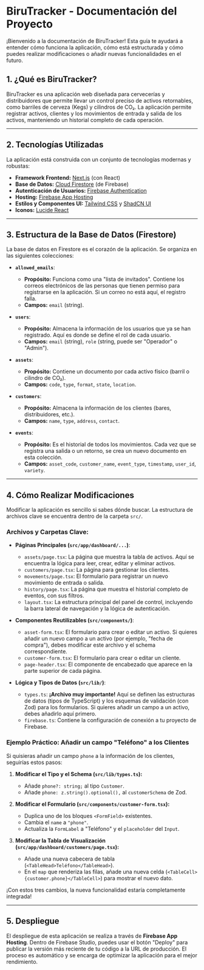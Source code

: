 # BiruTracker - Documentación del Proyecto

¡Bienvenido a la documentación de BiruTracker! Esta guía te ayudará a entender cómo funciona la aplicación, cómo está estructurada y cómo puedes realizar modificaciones o añadir nuevas funcionalidades en el futuro.

## 1. ¿Qué es BiruTracker?

BiruTracker es una aplicación web diseñada para cervecerías y distribuidores que permite llevar un control preciso de activos retornables, como barriles de cerveza (Kegs) y cilindros de CO₂. La aplicación permite registrar activos, clientes y los movimientos de entrada y salida de los activos, manteniendo un historial completo de cada operación.

---

## 2. Tecnologías Utilizadas

La aplicación está construida con un conjunto de tecnologías modernas y robustas:

- **Framework Frontend:** [Next.js](https://nextjs.org/) (con React)
- **Base de Datos:** [Cloud Firestore](https://firebase.google.com/docs/firestore) (de Firebase)
- **Autenticación de Usuarios:** [Firebase Authentication](https://firebase.google.com/docs/auth)
- **Hosting:** [Firebase App Hosting](https://firebase.google.com/docs/hosting)
- **Estilos y Componentes UI:** [Tailwind CSS](https://tailwindcss.com/) y [ShadCN UI](https://ui.shadcn.com/)
- **Iconos:** [Lucide React](https://lucide.dev/)

---

## 3. Estructura de la Base de Datos (Firestore)

La base de datos en Firestore es el corazón de la aplicación. Se organiza en las siguientes colecciones:

- **`allowed_emails`**:
  - **Propósito:** Funciona como una "lista de invitados". Contiene los correos electrónicos de las personas que tienen permiso para registrarse en la aplicación. Si un correo no está aquí, el registro falla.
  - **Campos:** `email` (string).

- **`users`**:
  - **Propósito:** Almacena la información de los usuarios que ya se han registrado. Aquí es donde se define el rol de cada usuario.
  - **Campos:** `email` (string), `role` (string, puede ser "Operador" o "Admin").

- **`assets`**:
  - **Propósito:** Contiene un documento por cada activo físico (barril o cilindro de CO₂).
  - **Campos:** `code`, `type`, `format`, `state`, `location`.

- **`customers`**:
  - **Propósito:** Almacena la información de los clientes (bares, distribuidores, etc.).
  - **Campos:** `name`, `type`, `address`, `contact`.

- **`events`**:
  - **Propósito:** Es el historial de todos los movimientos. Cada vez que se registra una salida o un retorno, se crea un nuevo documento en esta colección.
  - **Campos:** `asset_code`, `customer_name`, `event_type`, `timestamp`, `user_id`, `variety`.

---

## 4. Cómo Realizar Modificaciones

Modificar la aplicación es sencillo si sabes dónde buscar. La estructura de archivos clave se encuentra dentro de la carpeta `src/`.

### Archivos y Carpetas Clave:

- **Páginas Principales (`src/app/dashboard/...`)**:
  - `assets/page.tsx`: La página que muestra la tabla de activos. Aquí se encuentra la lógica para leer, crear, editar y eliminar activos.
  - `customers/page.tsx`: La página para gestionar los clientes.
  - `movements/page.tsx`: El formulario para registrar un nuevo movimiento de entrada o salida.
  - `history/page.tsx`: La página que muestra el historial completo de eventos, con sus filtros.
  - `layout.tsx`: La estructura principal del panel de control, incluyendo la barra lateral de navegación y la lógica de autenticación.

- **Componentes Reutilizables (`src/components/`)**:
  - `asset-form.tsx`: El formulario para crear o editar un activo. Si quieres añadir un nuevo campo a un activo (por ejemplo, "fecha de compra"), debes modificar este archivo y el schema correspondiente.
  - `customer-form.tsx`: El formulario para crear o editar un cliente.
  - `page-header.tsx`: El componente de encabezado que aparece en la parte superior de cada página.

- **Lógica y Tipos de Datos (`src/lib/`)**:
  - `types.ts`: **¡Archivo muy importante!** Aquí se definen las estructuras de datos (tipos de TypeScript) y los esquemas de validación (con Zod) para los formularios. Si quieres añadir un campo a un activo, debes añadirlo aquí primero.
  - `firebase.ts`: Contiene la configuración de conexión a tu proyecto de Firebase.

### Ejemplo Práctico: Añadir un campo "Teléfono" a los Clientes

Si quisieras añadir un campo `phone` a la información de los clientes, seguirías estos pasos:

1.  **Modificar el Tipo y el Schema (`src/lib/types.ts`):**
    - Añade `phone?: string;` al tipo `Customer`.
    - Añade `phone: z.string().optional(),` al `customerSchema` de Zod.

2.  **Modificar el Formulario (`src/components/customer-form.tsx`):**
    - Duplica uno de los bloques `<FormField>` existentes.
    - Cambia el `name` a `"phone"`.
    - Actualiza la `FormLabel` a "Teléfono" y el `placeholder` del `Input`.

3.  **Modificar la Tabla de Visualización (`src/app/dashboard/customers/page.tsx`):**
    - Añade una nueva cabecera de tabla (`<TableHead>Teléfono</TableHead>`).
    - En el `map` que renderiza las filas, añade una nueva celda (`<TableCell>{customer.phone}</TableCell>`) para mostrar el nuevo dato.

¡Con estos tres cambios, la nueva funcionalidad estaría completamente integrada!

---

## 5. Despliegue

El despliegue de esta aplicación se realiza a través de **Firebase App Hosting**. Dentro de Firebase Studio, puedes usar el botón "Deploy" para publicar la versión más reciente de tu código a la URL de producción. El proceso es automático y se encarga de optimizar la aplicación para el mejor rendimiento.
